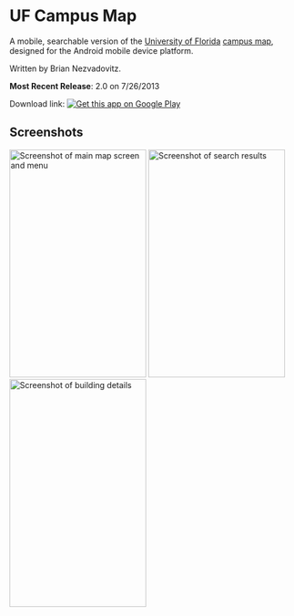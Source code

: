 # UF Campus Map #

A mobile, searchable version of the <a href='http://www.ufl.edu/'>University of Florida</a> <a href='http://campusmap.ufl.edu/'>campus map</a>, designed for the Android mobile device platform.

Written by Brian Nezvadovitz.

**Most Recent Release**: 2.0 on 7/26/2013

Download link: <a href='http://play.google.com/store/apps/details?id=com.bri1.ufcampusmap'><img src='http://www.android.com/images/brand/get_it_on_play_logo_large.png' alt='Get this app on Google Play' /></a>

## Screenshots ##

<img src='https://ufcampusmap.googlecode.com/git-history/ver2/screenshots/screenshot1.png' alt='Screenshot of main map screen and menu' width='240' height='400' /> <img src='https://ufcampusmap.googlecode.com/git-history/ver2/screenshots/screenshot2.png' alt='Screenshot of search results' width='240' height='400' /> <img src='https://ufcampusmap.googlecode.com/git-history/ver2/screenshots/screenshot3.png' alt='Screenshot of building details' width='240' height='400' />